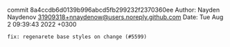 commit 8a4ccdb6d0139b996abcd5fb299232f2370360ee
Author: Nayden Naydenov <31909318+nnaydenow@users.noreply.github.com>
Date:   Tue Aug 2 09:39:43 2022 +0300

    fix: regenarete base styles on change (#5599)

